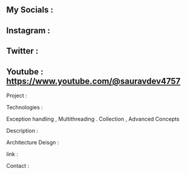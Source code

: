 ## My Socials : 

## Instagram : 

## Twitter : 

## Youtube : https://www.youtube.com/@sauravdev4757


Project : 

Technologies : 

Exception handling , Multithreading . Collection , Advanced Concepts


Description : 

Architecture Deisgn : 


link : 

Contact : 




